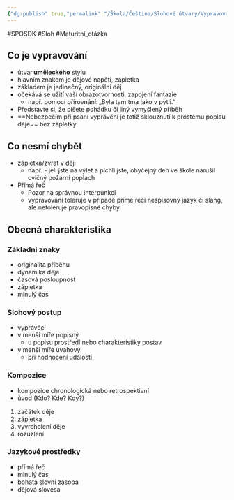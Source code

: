 ```yaml
---
{"dg-publish":true,"permalink":"/Škola/Čeština/Slohové útvary/Vypravování/","created":"2024-03-31T18:37:20.383+02:00","updated":"2024-03-31T19:05:22.133+02:00"}
---
```


#SPOSDK #Sloh #Maturitní_otázka 
## Co je vypravování
- útvar **uměleckého** stylu
- hlavním znakem je dějové napětí, zápletka
- základem je jedinečný, originální děj
- očekává se užití vaší obrazotvornosti, zapojení fantazie 
	- např. pomocí přirovnání: „Byla tam tma jako v pytli.“
- Představte si, že píšete pohádku či jiný vymyšlený příběh
- ==Nebezpečím při psaní vyprávění je totiž sklouznutí k prostému popisu děje== bez zápletky

## Co nesmí chybět
- zápletka/zvrat v ději
	- např. - jeli jste na výlet a píchli jste, obyčejný den ve škole narušil cvičný požární poplach
- Přímá řeč
	- Pozor na správnou interpunkci
	- vypravování toleruje v případě přímé řeči nespisovný jazyk či slang, ale netoleruje pravopisné chyby

## Obecná charakteristika
### Základní znaky
- originalita příběhu
- dynamika děje
- časová posloupnost
- zápletka
- minulý čas
### Slohový postup
- vyprávěcí
- v menší míře popisný
	-  u popisu prostředí nebo charakteristiky postav
- v menší míře úvahový
	- při hodnocení události
### Kompozice
- kompozice chronologická nebo retrospektivní
- úvod (Kdo? Kde? Kdy?)
1. začátek děje
2. zápletka
3. vyvrcholení děje
4. rozuzlení
### Jazykové prostředky
- přímá řeč
- minulý čas
- bohatá slovní zásoba
- dějová slovesa